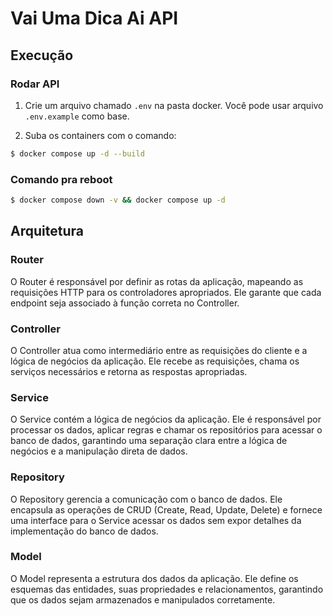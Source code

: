 # Vai Uma Dica Ai API

## Execução
### Rodar API
1. Crie um arquivo chamado `.env` na pasta docker. Você pode usar arquivo
   `.env.example` como base.

2. Suba os containers com o comando:
```sh
$ docker compose up -d --build
```

### Comando pra reboot
```sh
$ docker compose down -v && docker compose up -d
```


## Arquitetura

### Router

O Router é responsável por definir as rotas da aplicação, mapeando as requisições HTTP para os controladores apropriados. Ele garante que cada endpoint seja associado à função correta no Controller.

### Controller

O Controller atua como intermediário entre as requisições do cliente e a lógica de negócios da aplicação. Ele recebe as requisições, chama os serviços necessários e retorna as respostas apropriadas.

### Service

O Service contém a lógica de negócios da aplicação. Ele é responsável por processar os dados, aplicar regras e chamar os repositórios para acessar o banco de dados, garantindo uma separação clara entre a lógica de negócios e a manipulação direta de dados.

### Repository

O Repository gerencia a comunicação com o banco de dados. Ele encapsula as operações de CRUD (Create, Read, Update, Delete) e fornece uma interface para o Service acessar os dados sem expor detalhes da implementação do banco de dados.

### Model

O Model representa a estrutura dos dados da aplicação. Ele define os esquemas das entidades, suas propriedades e relacionamentos, garantindo que os dados sejam armazenados e manipulados corretamente.


